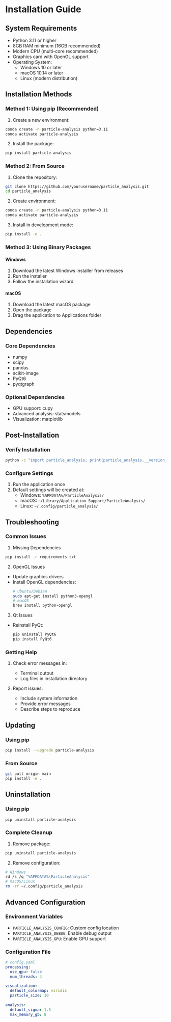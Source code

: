 # Installation Guide

## System Requirements

- Python 3.11 or higher
- 8GB RAM minimum (16GB recommended)
- Modern CPU (multi-core recommended)
- Graphics card with OpenGL support
- Operating System:
  - Windows 10 or later
  - macOS 10.14 or later
  - Linux (modern distribution)

## Installation Methods

### Method 1: Using pip (Recommended)

1. Create a new environment:
```bash
conda create -n particle-analysis python=3.11
conda activate particle-analysis
```

2. Install the package:
```bash
pip install particle-analysis
```

### Method 2: From Source

1. Clone the repository:
```bash
git clone https://github.com/yourusername/particle_analysis.git
cd particle_analysis
```

2. Create environment:
```bash
conda create -n particle-analysis python=3.11
conda activate particle-analysis
```

3. Install in development mode:
```bash
pip install -e .
```

### Method 3: Using Binary Packages

#### Windows
1. Download the latest Windows installer from releases
2. Run the installer
3. Follow the installation wizard

#### macOS
1. Download the latest macOS package
2. Open the package
3. Drag the application to Applications folder

## Dependencies

### Core Dependencies
- numpy
- scipy
- pandas
- scikit-image
- PyQt6
- pyqtgraph

### Optional Dependencies
- GPU support: cupy
- Advanced analysis: statsmodels
- Visualization: matplotlib

## Post-Installation

### Verify Installation
```bash
python -c "import particle_analysis; print(particle_analysis.__version__)"
```

### Configure Settings
1. Run the application once
2. Default settings will be created at:
   - Windows: `%APPDATA%/ParticleAnalysis/`
   - macOS: `~/Library/Application Support/ParticleAnalysis/`
   - Linux: `~/.config/particle_analysis/`

## Troubleshooting

### Common Issues

1. Missing Dependencies
```bash
pip install -r requirements.txt
```

2. OpenGL Issues
- Update graphics drivers
- Install OpenGL dependencies:
  ```bash
  # Ubuntu/Debian
  sudo apt-get install python3-opengl
  # macOS
  brew install python-opengl
  ```

3. Qt Issues
- Reinstall PyQt:
  ```bash
  pip uninstall PyQt6
  pip install PyQt6
  ```

### Getting Help

1. Check error messages in:
   - Terminal output
   - Log files in installation directory

2. Report issues:
   - Include system information
   - Provide error messages
   - Describe steps to reproduce

## Updating

### Using pip
```bash
pip install --upgrade particle-analysis
```

### From Source
```bash
git pull origin main
pip install -e .
```

## Uninstallation

### Using pip
```bash
pip uninstall particle-analysis
```

### Complete Cleanup
1. Remove package:
```bash
pip uninstall particle-analysis
```

2. Remove configuration:
```bash
# Windows
rd /s /q "%APPDATA%\ParticleAnalysis"
# macOS/Linux
rm -rf ~/.config/particle_analysis
```

## Advanced Configuration

### Environment Variables
- `PARTICLE_ANALYSIS_CONFIG`: Custom config location
- `PARTICLE_ANALYSIS_DEBUG`: Enable debug output
- `PARTICLE_ANALYSIS_GPU`: Enable GPU support

### Configuration File
```yaml
# config.yaml
processing:
  use_gpu: false
  num_threads: 4
  
visualization:
  default_colormap: viridis
  particle_size: 10
  
analysis:
  default_sigma: 1.5
  max_memory_gb: 8
```